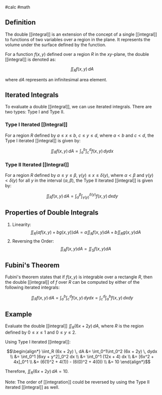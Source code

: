 #calc #math 
## Definition
The double [[integral]] is an extension of the concept of a single [[integral]] to functions of two variables over a region in the plane. It represents the volume under the surface defined by the function.

For a function $f(x,y)$ defined over a region $R$ in the $xy$-plane, the double [[integral]] is denoted as:

$$\iint_R f(x,y) \, dA$$

where $dA$ represents an infinitesimal area element.

## Iterated Integrals
To evaluate a double [[integral]], we can use iterated integrals. There are two types: Type I and Type II.

### Type I Iterated [[Integral]]
For a region $R$ defined by $a \leq x \leq b$, $c \leq y \leq d$, where $a < b$ and $c < d$, the Type I iterated [[integral]] is given by:

$$\iint_R f(x,y) \, dA = \int_a^b\int_c^d f(x,y) \, dydx$$

### Type II Iterated [[Integral]]
For a region $R$ defined by $\alpha \leq y \leq \beta$, $\gamma(y) \leq x \leq \delta(y)$, where $\alpha < \beta$ and $\gamma(y) < \delta(y)$ for all $y$ in the interval $(\alpha,\beta)$, the Type II iterated [[integral]] is given by:

$$\iint_R f(x,y) \, dA = \int_\alpha^\beta\int_{\gamma(y)}^{\delta(y)} f(x,y) \, dxdy$$

## Properties of Double Integrals
1. Linearity: $$\iint_R (af(x,y) + bg(x,y))  dA = a\iint_R f(x,y) dA + b\iint_R g(x,y) dA$$
2. Reversing the Order: $$\iint_R f(x,y) dA = \iint_S f(x,y) dA$$

## Fubini's Theorem
Fubini's theorem states that if $f(x,y)$ is integrable over a rectangle $R$, then the double [[integral]] of $f$ over $R$ can be computed by either of the following iterated integrals:

$$\iint_R f(x,y) \, dA = \int_a^b\int_c^d f(x,y) \, dydx = \int_c^d\int_a^b f(x,y) \, dxdy$$
## Example
Evaluate the double [[integral]] $\iint_R (6x + 2y) \, dA$, where $R$ is the region defined by $0 \leq x \leq 1$ and $0 \leq y \leq 2$.

Using Type I iterated [[integral]]:

$$\begin{align*}
\iint_R (6x + 2y) \, dA &= \int_0^1\int_0^2 (6x + 2y) \, dydx \\
&= \int_0^1 [6xy + y^2]_0^2 dx \\
&= \int_0^1 (12x + 4) dx \\
&= [6x^2 + 4x]_0^1 \\
&= (6(1)^2 + 4(1)) - (6(0)^2 + 4(0)) \\
&= 10
\end{align*}$$

Therefore, $\iint_R (6x + 2y) \, dA = 10$.

Note: The order of [[integration]] could be reversed by using the Type II iterated [[integral]] as well.